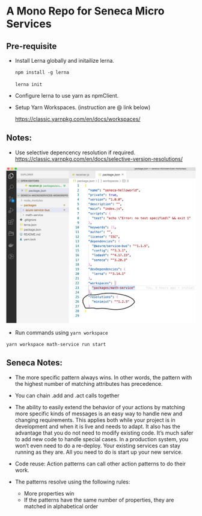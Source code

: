 # A Mono Repo for Seneca Micro Services

## Pre-requisite

- Install Lerna globally and initailize lerna.

  ```
  npm install -g lerna

  lerna init
  ```

- Configure lerna to use yarn as npmClient.

- Setup Yarn Workspaces. (instruction are @ link below)

  https://classic.yarnpkg.com/en/docs/workspaces/

## Notes:

- Use selective depencency resolution if required.
  https://classic.yarnpkg.com/en/docs/selective-version-resolutions/

![Selective Dependency Resolution](./readme-images/selective-dependency-resolution.jpg)

- Run commands using `yarn workspace`

```
yarn workspace math-service run start
```

## Seneca Notes:

- The more specific pattern always wins. In other words, the pattern with the highest number of matching attributes has precedence.

- You can chain .add and .act calls together

- The ability to easily extend the behavior of your actions by matching more specific kinds of messages is an easy way to handle new and changing requirements. This applies both while your project is in development and when it is live and needs to adapt. It also has the advantage that you do not need to modify existing code. It’s much safer to add new code to handle special cases. In a production system, you won’t even need to do a re-deploy. Your existing services can stay running as they are. All you need to do is start up your new service.

- Code reuse: Action patterns can call other action patterns to do their work. 

- The patterns resolve using the following rules:

  - More properties win
  - If the patterns have the same number of properties, they are matched in alphabetical order

